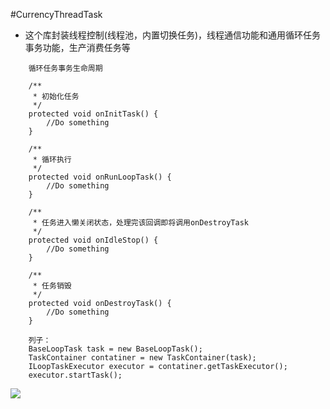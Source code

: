 #CurrencyThreadTask

* 这个库封装线程控制(线程池，内置切换任务)，线程通信功能和通用循环任务事务功能，生产消费任务等


```
    循环任务事务生命周期 

    /**
     * 初始化任务
     */
    protected void onInitTask() {
        //Do something
    }

    /**
     * 循环执行
     */
    protected void onRunLoopTask() {
        //Do something
    }

    /**
     * 任务进入懒关闭状态，处理完该回调即将调用onDestroyTask
     */
    protected void onIdleStop() {
        //Do something
    }

    /**
     * 任务销毁
     */
    protected void onDestroyTask() {
        //Do something
    }

    列子：
    BaseLoopTask task = new BaseLoopTask();
    TaskContainer contatiner = new TaskContainer(task);
    ILoopTaskExecutor executor = contatiner.getTaskExecutor();
    executor.startTask();
```

[![](https://jitpack.io/v/Yyz-Conan/CurrencyThreadTask.svg)](https://jitpack.io/#Yyz-Conan/CurrencyThreadTask)
